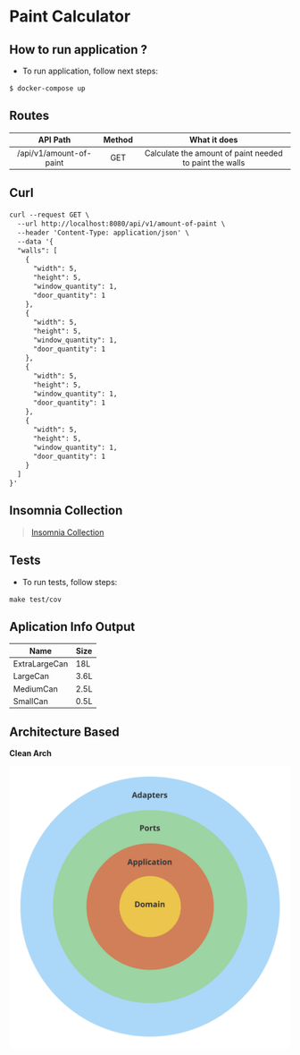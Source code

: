 # Paint Calculator

## How to run application ?

- To run application, follow next steps:

```shell
$ docker-compose up
```

## Routes

|        API Path         | Method |                      What it does                       |
|:-----------------------:|:------:|:-------------------------------------------------------:|
| /api/v1/amount-of-paint |  GET   | Calculate the amount of paint needed to paint the walls |

## Curl

```shell
curl --request GET \
  --url http://localhost:8080/api/v1/amount-of-paint \
  --header 'Content-Type: application/json' \
  --data '{
  "walls": [
    {
      "width": 5,
      "height": 5,
      "window_quantity": 1,
      "door_quantity": 1
    },
    {
      "width": 5,
      "height": 5,
      "window_quantity": 1,
      "door_quantity": 1
    },
    {
      "width": 5,
      "height": 5,
      "window_quantity": 1,
      "door_quantity": 1
    },
    {
      "width": 5,
      "height": 5,
      "window_quantity": 1,
      "door_quantity": 1
    }
  ]
}'
```

## Insomnia Collection

> [Insomnia Collection](.insomnia/digitalrepublic.json)

## Tests

- To run tests, follow steps:

``` 
make test/cov
``` 

## Aplication Info Output

| Name          | Size |
|---------------|------|
| ExtraLargeCan | 18L  |
| LargeCan      | 3.6L |
| MediumCan     | 2.5L |
| SmallCan      | 0.5L |

## Architecture Based

**Clean Arch**

![Clean Arch](.github/img.png)